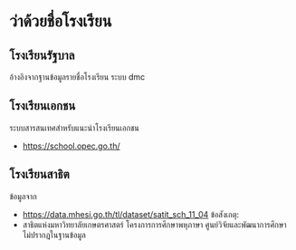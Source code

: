 # ว่าด้วยชื่อโรงเรียน

## โรงเรียนรัฐบาล
อ้างอิงจากฐานข้อมูลรายชื่อโรงเรียน ระบบ dmc

## โรงเรียนเอกชน
ระบบสารสนเทศสำหรับแนะนำโรงเรียนเอกชน
* https://school.opec.go.th/

## โรงเรียนสาธิต 
ข้อมูลจาก 
* https://data.mhesi.go.th/tl/dataset/satit_sch_11_04
ข้อสังเกตุ:
* สาธิตแห่งมหาวิทยาลัยเกษตรศาสตร์ โครงการการศึกษาพหุภาษา ศูนย์วิจัยและพัฒนาการศึกษา ไม่ปรากฎในฐานข้อมูล
